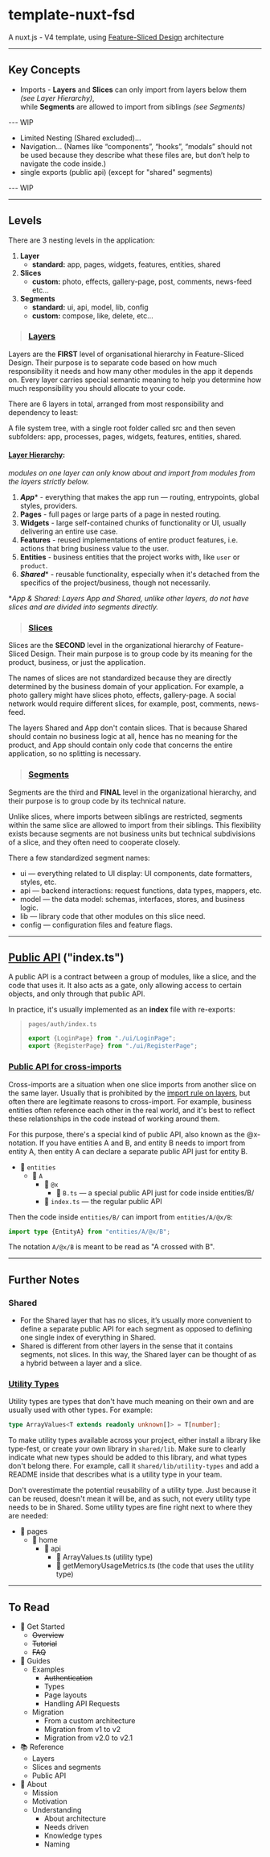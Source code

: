 # template-nuxt-fsd

A nuxt.js - V4 template, using [Feature-Sliced Design](https://feature-sliced.design/) architecture

---

## Key Concepts

- Imports - **Layers** and **Slices** can only import from layers below them _(see Layer Hierarchy)_, <br>
  while **Segments** are allowed to import from siblings _(see Segments)_

--- WIP

- Limited Nesting (Shared excluded)...
- Navigation... (Names like “components”, “hooks”, “modals” should not be used because they describe what these files
  are, but don’t help to navigate the code inside.)
- single exports (public api) (except for "shared" segments)

--- WIP

---

## Levels

There are 3 nesting levels in the application:

1. **Layer**
    - **standard:** app, pages, widgets, features, entities, shared
2. **Slices**
    - **custom:** photo, effects, gallery-page, post, comments, news-feed etc...
3. **Segments**
    - **standard:** ui, api, model, lib, config
    - **custom:** compose, like, delete, etc...

> ### [Layers](https://feature-sliced.design/docs/reference/layers)

Layers are the **FIRST** level of organisational hierarchy in Feature-Sliced Design. Their purpose is to separate code
based
on how much responsibility it needs and how many other modules in the app it depends on. Every layer carries special
semantic meaning to help you determine how much responsibility you should allocate to your code.

There are 6 layers in total, arranged from most responsibility and dependency to least:

A file system tree, with a single root folder called src and then seven subfolders: app, processes, pages, widgets,
features, entities, shared.

#### [Layer Hierarchy](https://feature-sliced.design/docs/get-started/overview#concepts):

_modules on one layer can only know about and import from modules from the layers strictly below._

1. **_App_*** - everything that makes the app run — routing, entrypoints, global styles, providers.
2. **Pages** - full pages or large parts of a page in nested routing.
3. **Widgets** - large self-contained chunks of functionality or UI, usually delivering an entire use case.
4. **Features** - reused implementations of entire product features, i.e. actions that bring business value to the user.
5. **Entities** - business entities that the project works with, like `user` or `product`.
6. **_Shared_*** - reusable functionality, especially when it's detached from the specifics of the project/business,
   though not necessarily.

*_App & Shared: Layers App and Shared, unlike other layers, do not have slices and are divided into segments directly._

> ### [Slices](https://feature-sliced.design/docs/reference/slices-segments#slices)

Slices are the **SECOND** level in the organizational hierarchy of Feature-Sliced Design. Their main purpose is to group
code by its meaning for the product, business, or just the application.

The names of slices are not standardized because they are directly determined by the business domain of your
application. For example, a photo gallery might have slices photo, effects, gallery-page. A social network would require
different slices, for example, post, comments, news-feed.

The layers Shared and App don't contain slices. That is because Shared should contain no business logic at all, hence
has no meaning for the product, and App should contain only code that concerns the entire application, so no splitting
is necessary.

> ### [Segments](https://feature-sliced.design/docs/reference/slices-segments#segments)

Segments are the third and **FINAL** level in the organizational hierarchy, and their purpose is to group code by its
technical nature.

Unlike slices, where imports between siblings are restricted, segments within the same slice are allowed to import
from their siblings.
This flexibility exists because segments are not business units but technical subdivisions of a slice, and they often
need to cooperate closely.

There a few standardized segment names:

- ui — everything related to UI display: UI components, date formatters, styles, etc.
- api — backend interactions: request functions, data types, mappers, etc.
- model — the data model: schemas, interfaces, stores, and business logic.
- lib — library code that other modules on this slice need.
- config — configuration files and feature flags.

---

## [Public API](https://feature-sliced.design/docs/reference/public-api) ("index.ts")

A public API is a contract between a group of modules, like a slice, and the code that uses it. It also acts as a gate,
only allowing access to certain objects, and only through that public API.

In practice, it's usually implemented as an **index** file with re-exports:

>
>`pages/auth/index.ts`
>
>```ts 
>export {LoginPage} from "./ui/LoginPage";
>export {RegisterPage} from "./ui/RegisterPage";
>```

### [Public API for cross-imports](https://feature-sliced.design/docs/reference/public-api#public-api-for-cross-imports)

Cross-imports are a situation when one slice imports from another slice on the same layer. Usually that
is prohibited by
the [import rule on layers](https://feature-sliced.design/docs/reference/layers#import-rule-on-layers), but often there
are legitimate reasons to cross-import. For example, business entities
often
reference each other in the real world, and it's best to reflect these relationships in the code instead of working
around them.

For this purpose, there's a special kind of public API, also known as the @x-notation. If you have entities A and B, and
entity B needs to import from entity A, then entity A can declare a separate public API just for entity B.

- 📂 `entities`
    - 📂 `A`
        - 📂 `@x`
            - 📄 `B.ts` — a special public API just for code inside entities/B/
        - 📄 `index.ts` — the regular public API

Then the code inside `entities/B/` can import from `entities/A/@x/B`:

```ts
import type {EntityA} from "entities/A/@x/B";
```

The notation `A/@x/B` is meant to be read as "A crossed with B".

---

## Further Notes

### Shared

- For the Shared layer that has no slices, it’s usually more convenient to define a separate public API for each segment
  as opposed to defining one single index of everything in Shared.
- Shared is different from other layers in the sense that it contains segments, not slices. In this way, the Shared
  layer can be thought of as a hybrid between a layer and a slice.

### [Utility Types](https://feature-sliced.design/docs/guides/examples/types#utility-types)

Utility types are types that don't have much meaning on their own and are usually used with other types. For example:

```ts
type ArrayValues<T extends readonly unknown[]> = T[number];
```

To make utility types available across your project, either install a library like type-fest, or create your own library
in `shared/lib`. Make sure to clearly indicate what new types should be added to this library, and what types don't
belong
there. For example, call it `shared/lib/utility-types` and add a README inside that describes what is a utility type in
your team.

Don't overestimate the potential reusability of a utility type. Just because it can be reused, doesn't mean it will be,
and as such, not every utility type needs to be in Shared. Some utility types are fine right next to where they are
needed:

- 📂 pages
    - 📂 home
        - 📂 api
            - 📄 ArrayValues.ts (utility type)
            - 📄 getMemoryUsageMetrics.ts (the code that uses the utility type)

---

## To Read

- 🚀 Get Started
    - ~~Overview~~
    - ~~Tutorial~~
    - ~~FAQ~~
- 🎯 Guides
    - Examples
        - ~~Authentication~~
        - Types
        - Page layouts
        - Handling API Requests
    - Migration
        - From a custom architecture
        - Migration from v1 to v2
        - Migration from v2.0 to v2.1
- 📚 Reference
    - Layers
    - Slices and segments
    - Public API
- 🍰 About
    - Mission
    - Motivation
    - Understanding
        - About architecture
        - Needs driven
        - Knowledge types
        - Naming